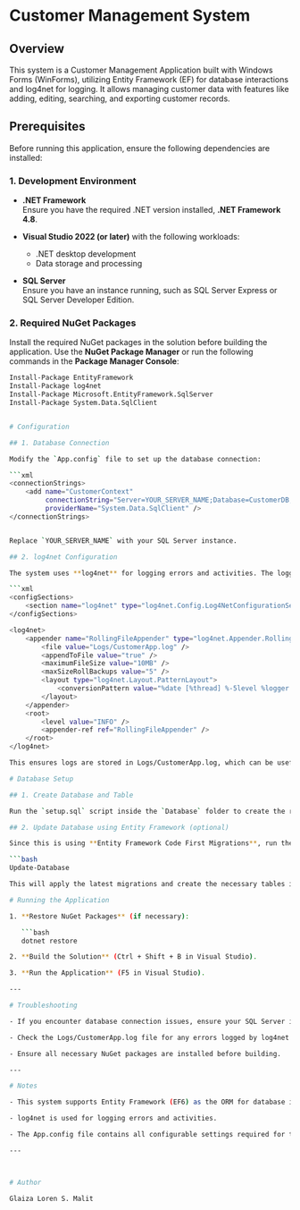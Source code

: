 # Customer Management System

## Overview

This system is a Customer Management Application built with Windows Forms (WinForms), utilizing Entity Framework (EF) for database interactions and log4net for logging. It allows managing customer data with features like adding, editing, searching, and exporting customer records.

## Prerequisites

Before running this application, ensure the following dependencies are installed:

### 1. Development Environment

- **.NET Framework**  
  Ensure you have the required .NET version installed, **.NET Framework 4.8**.

- **Visual Studio 2022 (or later)** with the following workloads:
  - .NET desktop development
  - Data storage and processing

- **SQL Server**  
  Ensure you have an instance running, such as SQL Server Express or SQL Server Developer Edition.

### 2. Required NuGet Packages

Install the required NuGet packages in the solution before building the application. Use the **NuGet Package Manager** or run the following commands in the **Package Manager Console**:

```bash
Install-Package EntityFramework
Install-Package log4net
Install-Package Microsoft.EntityFramework.SqlServer
Install-Package System.Data.SqlClient


# Configuration

## 1. Database Connection

Modify the `App.config` file to set up the database connection:

```xml
<connectionStrings>
    <add name="CustomerContext"
         connectionString="Server=YOUR_SERVER_NAME;Database=CustomerDB;Trusted_Connection=True;"
         providerName="System.Data.SqlClient" />
</connectionStrings>


Replace `YOUR_SERVER_NAME` with your SQL Server instance.

## 2. log4net Configuration

The system uses **log4net** for logging errors and activities. The logging configuration is specified in `App.config`:

```xml
<configSections>
    <section name="log4net" type="log4net.Config.Log4NetConfigurationSectionHandler, log4net"/>
</configSections>

<log4net>
    <appender name="RollingFileAppender" type="log4net.Appender.RollingFileAppender">
        <file value="Logs/CustomerApp.log" />
        <appendToFile value="true" />
        <maximumFileSize value="10MB" />
        <maxSizeRollBackups value="5" />
        <layout type="log4net.Layout.PatternLayout">
            <conversionPattern value="%date [%thread] %-5level %logger - %message%newline" />
        </layout>
    </appender>
    <root>
        <level value="INFO" />
        <appender-ref ref="RollingFileAppender" />
    </root>
</log4net>

This ensures logs are stored in Logs/CustomerApp.log, which can be useful for troubleshooting.

# Database Setup

## 1. Create Database and Table

Run the `setup.sql` script inside the `Database` folder to create the required database and table.

## 2. Update Database using Entity Framework (optional)

Since this is using **Entity Framework Code First Migrations**, run the following command in the **Package Manager Console**:

```bash
Update-Database

This will apply the latest migrations and create the necessary tables in the database.

# Running the Application

1. **Restore NuGet Packages** (if necessary):

   ```bash
   dotnet restore

2. **Build the Solution** (Ctrl + Shift + B in Visual Studio).

3. **Run the Application** (F5 in Visual Studio).

---

# Troubleshooting

- If you encounter database connection issues, ensure your SQL Server instance is running and the connection string is correct.

- Check the Logs/CustomerApp.log file for any errors logged by log4net.

- Ensure all necessary NuGet packages are installed before building.

---

# Notes

- This system supports Entity Framework (EF6) as the ORM for database interactions.

- log4net is used for logging errors and activities.

- The App.config file contains all configurable settings required for the application to run successfully.

---



# Author

Glaiza Loren S. Malit